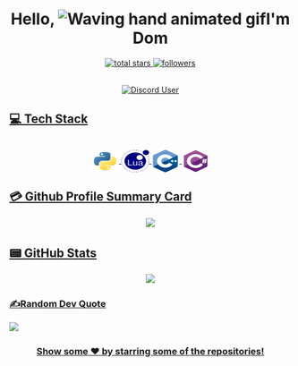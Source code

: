 <h1 align="center"> Hello, <img src="https://raw.githubusercontent.com/nixin72/nixin72/master/wave.gif" 
         alt="Waving hand animated gif"
         height="45"
         width="45" />I'm Dom</h1>

<p align='center'>
    <a href='https://github.com/HsDom?tab=repositories&sort=stargazers'>
        <img alt='total stars' title='Total stars on GitHub' src='https://custom-icon-badges.herokuapp.com/badge/dynamic/json?logo=star&color=55960c&labelColor=488207&label=Stars&style=for-the-badge&query=%24.stars&url=https://api.github-star-counter.workers.dev/user/HsDom'/>
    </a>
    <a href='https://github.com/HsDom?tab=followers'>
        <img alt='followers' title='Follow Me on GitHub' src='https://custom-icon-badges.herokuapp.com/github/followers/HsDom?color=236ad3&labelColor=1155ba&style=for-the-badge&logo=person-add&label=Follow&logoColor=white'/>
    </a>
</p>
         
      
 <p align="middle">
    <br>
    <a href='https://discord.com/'>
        <img alt='Discord User' src='https://discord.c99.nl/widget/theme-1/872968919294562325.png'/>
        
</p> 



## 💻 Tech Stack
<div style="display: inline_block" align="middle"><br>
    <img align="center" alt="Rafa-Python" height="40" width="50" src="https://raw.githubusercontent.com/devicons/devicon/master/icons/python/python-original.svg">
    <img align="center" alt="Rafa-Lua" height="40" width="50" src="https://raw.githubusercontent.com/devicons/devicon/master/icons/lua/lua-plain-wordmark.svg">
    <img align="center" alt="Rafa-cplusplus" height="40" width="50" src="https://raw.githubusercontent.com/devicons/devicon/master/icons/cplusplus/cplusplus-original.svg">
    <img align="center" alt="Rafa-C#" height="40" width="50" src="https://raw.githubusercontent.com/devicons/devicon/master/icons/csharp/csharp-original.svg">
</div>





## 💳 Github Profile Summary Card
<p align="center">
  <img src="https://github-profile-summary-cards.vercel.app/api/cards/profile-details?username=HsDom&theme=github_dark"/>
</p>

## 📟 GitHub Stats
<p align="center">
	<img width="48%" src="https://github-readme-stats.vercel.app/api?username=HsDom&show_icons=true&theme=github_dark" />
</p>

### ✍️Random Dev Quote
![](https://quotes-github-readme.vercel.app/api?type=horizontal&theme=github_dark)


<div align="center">

### Show some ❤️ by starring some of the repositories!

</div>

